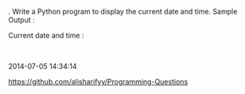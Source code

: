 . Write a Python program to display the current date and time.
Sample Output :
<br>

Current date and time :

<br>

2014-07-05 14:34:14



https://github.com/alisharifyy/Programming-Questions